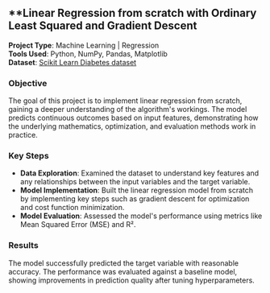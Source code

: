 ## **Linear Regression from scratch with Ordinary Least Squared and Gradient Descent

**Project Type**: Machine Learning | Regression  
**Tools Used**: Python, NumPy, Pandas, Matplotlib  
**Dataset**: [Scikit Learn Diabetes dataset](https://scikit-learn.org/stable/datasets/toy_dataset.html#diabetes-dataset)

### **Objective**  
The goal of this project is to implement linear regression from scratch, gaining a deeper understanding of the algorithm's workings. The model predicts continuous outcomes based on input features, demonstrating how the underlying mathematics, optimization, and evaluation methods work in practice.

### **Key Steps**

- **Data Exploration**: Examined the dataset to understand key features and any relationships between the input variables and the target variable.
- **Model Implementation**: Built the linear regression model from scratch by implementing key steps such as gradient descent for optimization and cost function minimization.
- **Model Evaluation**: Assessed the model's performance using metrics like Mean Squared Error (MSE) and R².

### **Results**  
The model successfully predicted the target variable with reasonable accuracy. The performance was evaluated against a baseline model, showing improvements in prediction quality after tuning hyperparameters.
